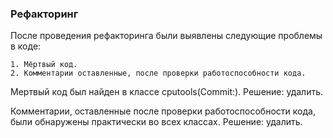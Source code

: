### Рефакторинг

После проведения рефакторинга были выявлены следующие проблемы в коде:

	1. Мёртвый код.
	2. Комментарии оставленные, после проверки работоспособности кода.

Мертвый код был найден в классе cputools(Commit:).
Решение: удалить.

Комментарии, оставленные после проверки работоспособности кода, были обнаружены практически во всех классах.
Решение: удалить.
